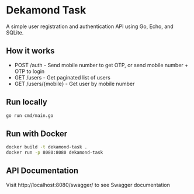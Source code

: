 # Dekamond Task

A simple user registration and authentication API using Go, Echo, and SQLite.

## How it works

- POST /auth - Send mobile number to get OTP, or send mobile number + OTP to login
- GET /users - Get paginated list of users
- GET /users/{mobile} - Get user by mobile number

## Run locally

```bash
go run cmd/main.go
```

## Run with Docker

```bash
docker build -t dekamond-task .
docker run -p 8080:8080 dekamond-task
```

## API Documentation

Visit http://localhost:8080/swagger/ to see Swagger documentation
